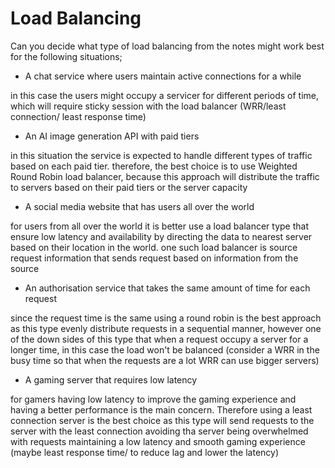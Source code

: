 # Load Balancing

Can you decide what type of load balancing from the notes might work best for the following situations;

- A chat service where users maintain active connections for a while

in this case the users might occupy a servicer for different periods of time, which will require sticky session with the load balancer (WRR/least connection/ least response time)

- An AI image generation API with paid tiers

 in this situation the service is expected to handle different types of traffic based on each paid tier. therefore, the best choice is to use Weighted Round Robin load balancer, because this approach will distribute the traffic to servers based on their paid tiers or the server capacity


- A social media website that has users all over the world

for users from all over the world it is better use a load balancer type that ensure low latency and availability by directing the data to nearest server based on their location in the world. one such load balancer is source request information that sends request based on information from the source

- An authorisation service that takes the same amount of time for each request

since the request time is the same using a round robin is the best approach as this type evenly distribute requests in  a sequential manner, however one of the down sides of this type that when a request occupy a server for a longer time, in this case the load won't be balanced (consider a WRR in the busy time so that when the requests are a lot WRR can use bigger servers)

- A gaming server that requires low latency

 for gamers having low latency to improve the gaming experience and having a better performance is the main concern. Therefore using a least connection server is the best choice as this type will send requests to the server with the least connection avoiding tha server being overwhelmed with requests maintaining a low latency and smooth gaming experience (maybe least response time/ to reduce lag and lower the latency)
